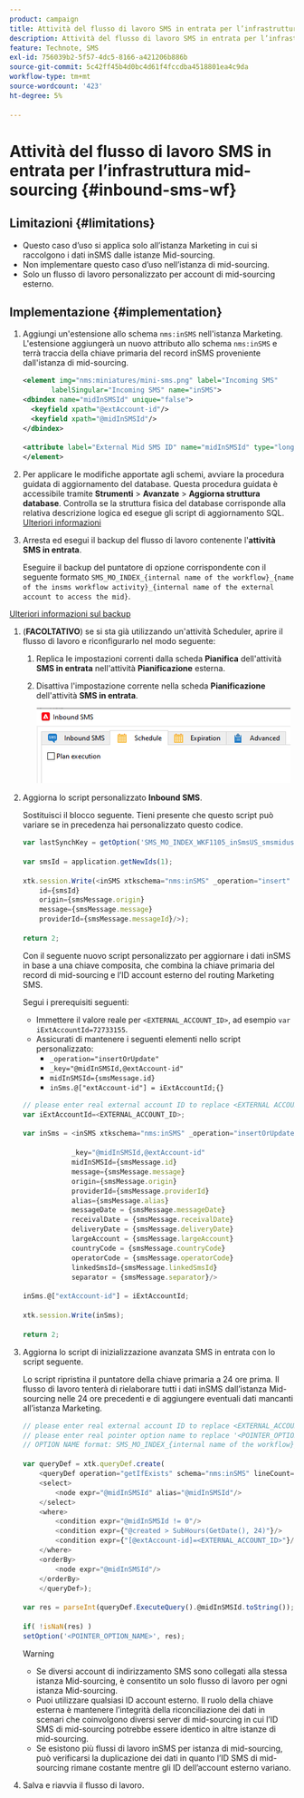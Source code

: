 ```yaml
---
product: campaign
title: Attività del flusso di lavoro SMS in entrata per l’infrastruttura mid-sourcing
description: Attività del flusso di lavoro SMS in entrata per l’infrastruttura mid-sourcing
feature: Technote, SMS
exl-id: 756039b2-5f57-4dc5-8166-a421206b886b
source-git-commit: 5c42ff45b4d0bc4d61f4fccdba4518801ea4c9da
workflow-type: tm+mt
source-wordcount: '423'
ht-degree: 5%

---
```


# Attività del flusso di lavoro SMS in entrata per l’infrastruttura mid-sourcing {#inbound-sms-wf}

## Limitazioni {#limitations}

* Questo caso d’uso si applica solo all’istanza Marketing in cui si raccolgono i dati inSMS dalle istanze Mid-sourcing.
* Non implementare questo caso d’uso nell’istanza di mid-sourcing.
* Solo un flusso di lavoro personalizzato per account di mid-sourcing esterno.

## Implementazione {#implementation}

1. Aggiungi un&#39;estensione allo schema `nms:inSMS` nell&#39;istanza Marketing. L&#39;estensione aggiungerà un nuovo attributo allo schema `nms:inSMS` e terrà traccia della chiave primaria del record inSMS proveniente dall&#39;istanza di mid-sourcing.

   ```xml
   <element img="nms:miniatures/mini-sms.png" label="Incoming SMS"
          labelSingular="Incoming SMS" name="inSMS">
   <dbindex name="midInSMSId" unique="false">
     <keyfield xpath="@extAccount-id"/>
     <keyfield xpath="@midInSMSId"/>
   </dbindex>
   
   <attribute label="External Mid SMS ID" name="midInSMSId" type="long"/>
   </element>
   ```

1. Per applicare le modifiche apportate agli schemi, avviare la procedura guidata di aggiornamento del database. Questa procedura guidata è accessibile tramite **Strumenti** > **Avanzate** > **Aggiorna struttura database**. Controlla se la struttura fisica del database corrisponde alla relativa descrizione logica ed esegue gli script di aggiornamento SQL. [Ulteriori informazioni](../../configuration/using/updating-the-database-structure.md)

1. Arresta ed esegui il backup del flusso di lavoro contenente l&#39;**attività SMS in entrata**.

   Eseguire il backup del puntatore di opzione corrispondente con il seguente formato `SMS_MO_INDEX_{internal name of the workflow}_{name of the insms workflow activity}_{internal name of the external account to access the mid}`.

[Ulteriori informazioni sul backup](../../production/using/backup.md)

1. (**FACOLTATIVO**) se si sta già utilizzando un&#39;attività Scheduler, aprire il flusso di lavoro e riconfigurarlo nel modo seguente:

   1. Replica le impostazioni correnti dalla scheda **Pianifica** dell&#39;attività **SMS in entrata** nell&#39;attività **Pianificazione** esterna.

   1. Disattiva l&#39;impostazione corrente nella scheda **Pianificazione** dell&#39;attività **SMS in entrata**.

      ![](assets/inbound_sms_1.png)

1. Aggiorna lo script personalizzato **Inbound SMS**.

   Sostituisci il blocco seguente. Tieni presente che questo script può variare se in precedenza hai personalizzato questo codice.

   ```Javascript
   var lastSynchKey = getOption('SMS_MO_INDEX_WKF1105_inSmsUS_smsmidus');
   
   var smsId = application.getNewIds(1);
   
   xtk.session.Write(<inSMS xtkschema="nms:inSMS" _operation="insert"
       id={smsId}
       origin={smsMessage.origin}
       message={smsMessage.message}
       providerId={smsMessage.messageId}/>);
   
   return 2;
   ```

   Con il seguente nuovo script personalizzato per aggiornare i dati inSMS in base a una chiave composita, che combina la chiave primaria del record di mid-sourcing e l’ID account esterno del routing Marketing SMS.

   Segui i prerequisiti seguenti:

   * Immettere il valore reale per `<EXTERNAL_ACCOUNT_ID>`, ad esempio `var iExtAccountId=72733155`.
   * Assicurati di mantenere i seguenti elementi nello script personalizzato:
      * `_operation="insertOrUpdate"`
      * `_key="@midInSMSId,@extAccount-id"`
      * `midInSMSId={smsMessage.id}`
      * `inSms.@["extAccount-id"] = iExtAccountId;{}`

   ```Javascript
   // please enter real external account ID to replace <EXTERNAL ACCOUNT ID>
   var iExtAccountId=<EXTERNAL_ACCOUNT_ID>;
   
   var inSms = <inSMS xtkschema="nms:inSMS" _operation="insertOrUpdate"
   
               _key="@midInSMSId,@extAccount-id"
               midInSMSId={smsMessage.id}
               message={smsMessage.message}
               origin={smsMessage.origin}
               providerId={smsMessage.providerId}
               alias={smsMessage.alias}
               messageDate = {smsMessage.messageDate}
               receivalDate = {smsMessage.receivalDate}
               deliveryDate = {smsMessage.deliveryDate}
               largeAccount = {smsMessage.largeAccount}
               countryCode = {smsMessage.countryCode}
               operatorCode = {smsMessage.operatorCode}
               linkedSmsId={smsMessage.linkedSmsId}
               separator = {smsMessage.separator}/>
   
   inSms.@["extAccount-id"] = iExtAccountId;
   
   xtk.session.Write(inSms);
   
   return 2;
   ```

1. Aggiorna lo script di inizializzazione avanzata SMS in entrata con lo script seguente.

   Lo script ripristina il puntatore della chiave primaria a 24 ore prima. Il flusso di lavoro tenterà di rielaborare tutti i dati inSMS dall’istanza Mid-sourcing nelle 24 ore precedenti e di aggiungere eventuali dati mancanti all’istanza Marketing.

   ```Javascript
   // please enter real external account ID to replace <EXTERNAL_ACCOUNT_ID>
   // please enter real pointer option name to replace '<POINTER_OPTION_NAME>'
   // OPTION NAME format: SMS_MO_INDEX_{internal name of the workflow}_inSms_{internal name of the external account to access the mid}
   
   var queryDef = xtk.queryDef.create(
       <queryDef operation="getIfExists" schema="nms:inSMS" lineCount="1">
       <select>
           <node expr="@midInSMSId" alias="@midInSMSId"/>
       </select>
       <where>
           <condition expr="@midInSMSId != 0"/>
           <condition expr={"@created > SubHours(GetDate(), 24)"}/>
           <condition expr={"[@extAccount-id]=<EXTERNAL_ACCOUNT_ID>"}/>
       </where>
       <orderBy>
           <node expr="@midInSMSId"/>
       </orderBy>
       </queryDef>);
   
   var res = parseInt(queryDef.ExecuteQuery().@midInSMSId.toString());
   
   if( !isNaN(res) )
   setOption('<POINTER_OPTION_NAME>', res);
   ```

   >[!WARNING]
   >
   > * Se diversi account di indirizzamento SMS sono collegati alla stessa istanza Mid-sourcing, è consentito un solo flusso di lavoro per ogni istanza Mid-sourcing.
   > * Puoi utilizzare qualsiasi ID account esterno. Il ruolo della chiave esterna è mantenere l’integrità della riconciliazione dei dati in scenari che coinvolgono diversi server di mid-sourcing in cui l’ID SMS di mid-sourcing potrebbe essere identico in altre istanze di mid-sourcing.
   > * Se esistono più flussi di lavoro inSMS per istanza di mid-sourcing, può verificarsi la duplicazione dei dati in quanto l’ID SMS di mid-sourcing rimane costante mentre gli ID dell’account esterno variano.

1. Salva e riavvia il flusso di lavoro.
